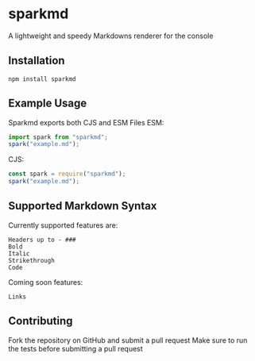 # sparkmd

A lightweight and speedy Markdowns renderer for the console

## Installation

`npm install sparkmd`

## Example Usage

Sparkmd exports both CJS and ESM Files
ESM:

```ts
import spark from "sparkmd";
spark("example.md");
```

CJS:

```js
const spark = require("sparkmd");
spark("example.md");
```

## Supported Markdown Syntax

Currently supported features are:

```
Headers up to - ###
Bold
Italic
Strikethrough
Code
```

Coming soon features:

```
Links
```

## Contributing

Fork the repository on GitHub and submit a pull request
Make sure to run the tests before submitting a pull request
